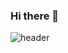 ### Hi there 👋
![header](https://capsule-render.vercel.app/api?type=venom&color=0:034C9C,100:13279B&height=300&section=header&text=Welcome%20to%20Minki's%20Github&fontSize=50&fontColor=000000)


<!--
**kiiimiiin/kiiimiiin** is a ✨ _special_ ✨ repository because its `README.md` (this file) appears on your GitHub profile.

Here are some ideas to get you started:

- 🔭 I’m currently working on ...
- 🌱 I’m currently learning ...
- 👯 I’m looking to collaborate on ...
- 🤔 I’m looking for help with ...
- 💬 Ask me about ...
- 📫 How to reach me: ...
- 😄 Pronouns: ...
- ⚡ Fun fact: ...
-->

